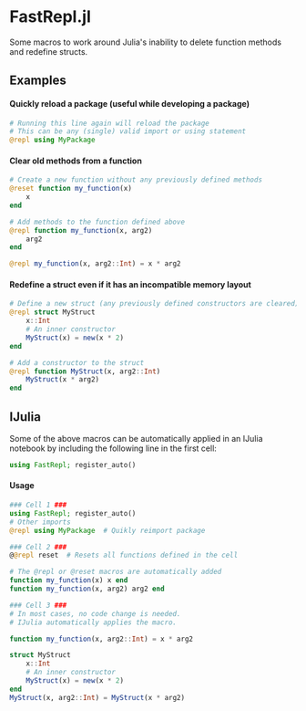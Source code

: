 # FastRepl.jl

Some macros to work around Julia's inability to delete function methods and redefine structs.

## Examples

#### Quickly reload a package (useful while developing a package)
```julia
# Running this line again will reload the package
# This can be any (single) valid import or using statement
@repl using MyPackage
```

#### Clear old methods from a function
```julia
# Create a new function without any previously defined methods
@reset function my_function(x)
    x
end

# Add methods to the function defined above
@repl function my_function(x, arg2)
    arg2
end

@repl my_function(x, arg2::Int) = x * arg2
```

#### Redefine a struct even if it has an incompatible memory layout
```julia
# Define a new struct (any previously defined constructors are cleared)
@repl struct MyStruct
    x::Int
    # An inner constructor
    MyStruct(x) = new(x * 2)
end

# Add a constructor to the struct
@repl function MyStruct(x, arg2::Int)
    MyStruct(x * arg2)
end
```

## IJulia

Some of the above macros can be automatically applied in an IJulia notebook by including the following line in the first cell:
```julia
using FastRepl; register_auto()
```

#### Usage
```julia
### Cell 1 ###
using FastRepl; register_auto()
# Other imports
@repl using MyPackage  # Quikly reimport package

### Cell 2 ###
@@repl reset  # Resets all functions defined in the cell

# The @repl or @reset macros are automatically added
function my_function(x) x end
function my_function(x, arg2) arg2 end

### Cell 3 ###
# In most cases, no code change is needed.
# IJulia automatically applies the macro.

function my_function(x, arg2::Int) = x * arg2

struct MyStruct
    x::Int
    # An inner constructor
    MyStruct(x) = new(x * 2)
end
MyStruct(x, arg2::Int) = MyStruct(x * arg2)
```
